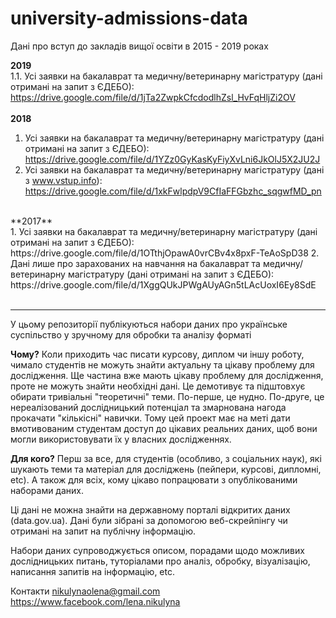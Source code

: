 # university-admissions-data
Дані про вступ до закладів вищої освіти в 2015 - 2019 роках

**2019** <br />
  1.1. Усі заявки на бакалаврат та медичну/ветеринарну магістратуру (дані отримані на запит з ЄДЕБО): https://drive.google.com/file/d/1jTa2ZwpkCfcdodlhZsl_HvFqHljZi2OV  <br />
<br />
**2018** <br />
1. Усі заявки на бакалаврат та медичну/ветеринарну магістратуру (дані отримані на запит з ЄДЕБО): https://drive.google.com/file/d/1YZz0GyKasKyFiyXvLni6JkOlJ5X2JU2J  <br />
2. Усі заявки на бакалаврат та медичну/ветеринарну магістратуру (дані з www.vstup.info): https://drive.google.com/file/d/1xkFwlpdpV9CfIaFFGbzhc_sqgwfMD_pn  <br />
<br />
**2017** <br />
1. Усі заявки на бакалаврат та медичну/ветеринарну магістратуру (дані отримані на запит з ЄДЕБО): https://drive.google.com/file/d/1OTthjOpawA0vrCBv4x8pxF-TeAoSpD38
2. Дані лише про зарахованих на навчання на бакалаврат та медичну/ветеринарну магістратуру (дані отримані на запит з ЄДЕБО): https://drive.google.com/file/d/1XggQUkJPWgAUyAGn5tLAcUoxI6Ey8SdE <br />
<br />

_______________________________________________________________

У цьому репозиторії публікуються набори даних про українське суспільство у зручному для обробки та аналізу форматі

**Чому?** Коли приходить час писати курсову, диплом чи іншу роботу, чимало студентів не можуть знайти актуальну та цікаву проблему для дослідження. Ще частина вже мають цікаву проблему для дослідження, проте не можуть знайти необхідні дані. Це демотивує та підштовхує обирати тривіальні "теоретичні" теми. По-перше, це нудно. По-друге, це нереалізований дослідницький потенціал та змарнована нагода прокачати "кількісні" навички. Тому цей проект має на меті дати вмотивованим студентам доступ до цікавих реальних даних, щоб вони могли використовувати їх у власних дослідженнях.

**Для кого?** Перш за все, для студентів (особливо, з соціальних наук), які шукають теми та матеріал для досліджень (пейпери, курсові, дипломні, etc). А також для всіх, кому цікаво попрацювати з опублікованими наборами даних.

Ці дані не можна знайти на державному порталі відкритих даних (data.gov.ua). Дані були зібрані за допомогою веб-скрейпінгу чи отримані на запит на публічну інформацію.

Набори даних супроводжується описом, порадами щодо можливих дослідницьких питань, туторіалами про аналіз, обробку, візуалізацію, написання запитів на інформацію, etc.

Контакти nikulynaolena@gmail.com https://www.facebook.com/lena.nikulyna
